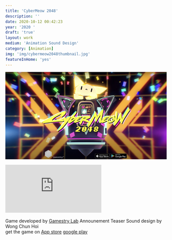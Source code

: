 ```yaml
---
title: 'CyberMeow 2048'
description: ''
date: 2020-10-12 00:42:23
year: '2020 '
draft: 'true'
layout: work
medium: 'Animation Sound Design'
category: [Animation]
img: 'img/cybermeow2048thumbnail.jpg'
featureInHome: 'yes'
---
```


![Alt text](/img/cybermeow2048thumbnail.jpg)

<iframe style="aspect-ratio: 16/9;" class="w-full " src="https://www.youtube.com/embed/hVQBC_heywI" title="YouTube video player" frameborder="0" allow="accelerometer; autoplay; clipboard-write; encrypted-media; gyroscope; picture-in-picture; web-share" allowfullscreen></iframe>

Game developed by [Gamestry Lab](https://www.GamestryLab.com/)
Announement Teaser Sound design by  Wong Chun Hoi    
get the game on 
[App store](https://apps.apple.com/app/id1541105329)
[google play](https://play.google.com/store/apps/details?id=com.GamestryLab.CyberMeow)





